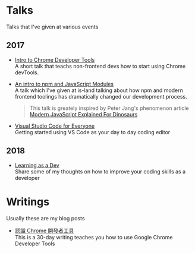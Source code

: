 # Talks

Talks that I've given at various events

## 2017
* [Intro to Chrome Developer Tools](http://slides.com/konekoya/intro-to-chrome-developer-tools)  
  A short talk that teachs non-frontend devs how to start using Chrome devTools.

* [An intro to npm and JavaScript Modules](http://slides.com/konekoya/an-intro-to-npm-and-js-modules)  
  A talk which I've given at is-land talking about how npm and modern frontend toolings
  has dramatically changed our development process.

  > This talk is greately inspired by Peter Jang's phenomenon article
  > [Modern JavaScript Explained For Dinosaurs](https://medium.com/@peterxjang/modern-javascript-explained-for-dinosaurs-f695e9747b70)

* [Visual Studio Code for Everyone](http://slides.com/konekoya/vscode-for-everyone)  
  Getting started using VS Code as your day to day coding editor

## 2018
* [Learning as a Dev](http://slides.com/konekoya/learning-as-a-dev)  
  Share some of my thoughts on how to improve your coding skills as a developer

# Writings

Usually these are my blog posts

* [認識 Chrome 開發者工具](https://github.com/konekoya/talks/tree/master/intro-to-chrome-devtools-triathlon)  
  This is a 30-day writing teaches you how to use Google Chrome Developer Tools

